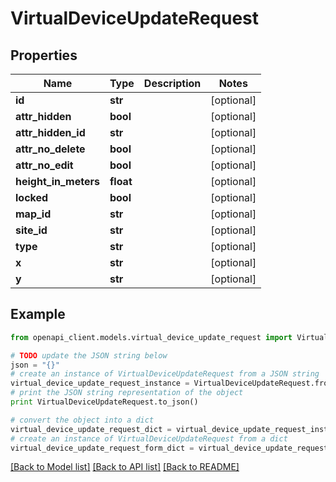 # VirtualDeviceUpdateRequest


## Properties

Name | Type | Description | Notes
------------ | ------------- | ------------- | -------------
**id** | **str** |  | [optional] 
**attr_hidden** | **bool** |  | [optional] 
**attr_hidden_id** | **str** |  | [optional] 
**attr_no_delete** | **bool** |  | [optional] 
**attr_no_edit** | **bool** |  | [optional] 
**height_in_meters** | **float** |  | [optional] 
**locked** | **bool** |  | [optional] 
**map_id** | **str** |  | [optional] 
**site_id** | **str** |  | [optional] 
**type** | **str** |  | [optional] 
**x** | **str** |  | [optional] 
**y** | **str** |  | [optional] 

## Example

```python
from openapi_client.models.virtual_device_update_request import VirtualDeviceUpdateRequest

# TODO update the JSON string below
json = "{}"
# create an instance of VirtualDeviceUpdateRequest from a JSON string
virtual_device_update_request_instance = VirtualDeviceUpdateRequest.from_json(json)
# print the JSON string representation of the object
print VirtualDeviceUpdateRequest.to_json()

# convert the object into a dict
virtual_device_update_request_dict = virtual_device_update_request_instance.to_dict()
# create an instance of VirtualDeviceUpdateRequest from a dict
virtual_device_update_request_form_dict = virtual_device_update_request.from_dict(virtual_device_update_request_dict)
```
[[Back to Model list]](../README.md#documentation-for-models) [[Back to API list]](../README.md#documentation-for-api-endpoints) [[Back to README]](../README.md)


